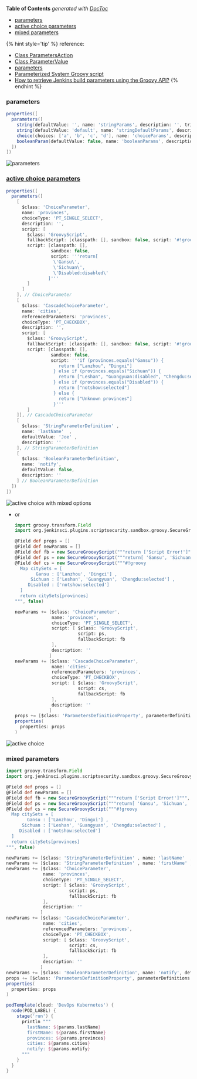 <!-- START doctoc generated TOC please keep comment here to allow auto update -->
<!-- DON'T EDIT THIS SECTION, INSTEAD RE-RUN doctoc TO UPDATE -->
**Table of Contents**  *generated with [DocToc](https://github.com/thlorenz/doctoc)*

- [parameters](#parameters)
- [active choice parameters](#active-choice-parameters)
- [mixed parameters](#mixed-parameters)

<!-- END doctoc generated TOC please keep comment here to allow auto update -->


{% hint style='tip' %}
reference:
- [Class ParametersAction](https://javadoc.jenkins-ci.org/hudson/model/ParametersAction.html)
- [Class ParameterValue](https://javadoc.jenkins-ci.org/hudson/model/ParameterValue.html)
- [parameters](https://www.jenkins.io/doc/pipeline/steps/pipeline-input-step/#input-wait-for-interactive-input)
- [Parameterized System Groovy script](https://wiki.jenkins.io/display/JENKINS/Parameterized+System+Groovy+script)
- [How to retrieve Jenkins build parameters using the Groovy API?](https://stackoverflow.com/a/19564602/2940319)
{% endhint %}

### parameters
```groovy
properties([
  parameters([
    string(defaultValue: '', name: 'stringParams', description: '', trim: false),
    string(defaultValue: 'default', name: 'stringDefaultParams', description: '', trim: false),
    choice(choices: ['a', 'b', 'c', 'd'], name: 'choiceParams', description: ''),
    booleanParam(defaultValue: false, name: 'booleanParams', description: '')
  ])
])
```
![parameters](../../screenshot/jenkins/properties-parameters.gif)

### [active choice parameters](https://plugins.jenkins.io/uno-choice/)
```groovy
properties([
  parameters([
    [
      $class: 'ChoiceParameter',
      name: 'provinces',
      choiceType: 'PT_SINGLE_SELECT',
      description: '',
      script: [
        $class: 'GroovyScript',
        fallbackScript: [classpath: [], sandbox: false, script: '#!groovy return ["accept in ScriptApproval first"]'],
        script: [classpath: [],
                 sandbox: false,
                 script: '''return[
                  \'Gansu\',
                  \'Sichuan\',
                  \'Disabled:disabled\'
                ]'''
        ]
      ]
    ], // ChoiceParameter
    [
      $class: 'CascadeChoiceParameter',
      name: 'cities',
      referencedParameters: 'provinces',
      choiceType: 'PT_CHECKBOX',
      description: '',
      script: [
        $class: 'GroovyScript',
        fallbackScript: [classpath: [], sandbox: false, script: '#!groovy return ["accept in ScriptApproval first"]'],
        script: [classpath: [],
                 sandbox: false,
                 script: '''if (provinces.equals("Gansu")) {
                    return ["Lanzhou", "Dingxi"]
                  } else if (provinces.equals("Sichuan")) {
                    return ["Leshan", "Guangyuan:disabled", "Chengdu:selected"]
                  } else if (provinces.equals("Disabled")) {
                    return ["notshow:selected"]
                  } else {
                    return ["Unknown provinces"]
                  }'''
        ]
    ]], // CascadeChoiceParameter
    [
      $class: 'StringParameterDefinition' ,
      name: 'lastName'  ,
      defaultValue: 'Joe' ,
      description: ''
    ], // StringParameterDefinition
    [
      $class: 'BooleanParameterDefinition',
      name: 'notify',
      defaultValue: false,
      description: ''
    ] // BooleanParameterDefinition
  ])
])
```
![active choice with mixed options](../../screenshot/jenkins/active_choice_mixed.gif)

- or
  ```groovy
  import groovy.transform.Field
  import org.jenkinsci.plugins.scriptsecurity.sandbox.groovy.SecureGroovyScript

  @Field def props = []
  @Field def newParams = []
  @Field def fb = new SecureGroovyScript("""return ['Script Error!']""", false)
  @Field def ps = new SecureGroovyScript("""return[ 'Gansu', 'Sichuan', 'Disabled:disabled' ]""", false )
  @Field def cs = new SecureGroovyScript("""#!groovy
    Map citySets = [
          Gansu : ['Lanzhou', 'Dingxi'] ,
        Sichuan : ['Leshan', 'Guangyuan', 'Chengdu:selected'] ,
       Disabled : ['notshow:selected']
    ]
    return citySets[provinces]
  """, false)

  newParams += [$class: 'ChoiceParameter',
                name: 'provinces',
                choiceType: 'PT_SINGLE_SELECT',
                script: [ $class: 'GroovyScript',
                          script: ps,
                          fallbackScript: fb
                ],
                description: ''
               ]
  newParams += [$class: 'CascadeChoiceParameter',
                name: 'cities',
                referencedParameters: 'provinces',
                choiceType: 'PT_CHECKBOX',
                script: [ $class: 'GroovyScript',
                          script: cs,
                          fallbackScript: fb
                ],
                description: ''
               ]
  props += [$class: 'ParametersDefinitionProperty', parameterDefinitions: newParams]
  properties(
    properties: props
  )
  ```
![active choice](../../screenshot/jenkins/active_choice.gif)

### mixed parameters
```groovy
import groovy.transform.Field
import org.jenkinsci.plugins.scriptsecurity.sandbox.groovy.SecureGroovyScript

@Field def props = []
@Field def newParams = []
@Field def fb = new SecureGroovyScript("""return ['Script Error!']""", false)
@Field def ps = new SecureGroovyScript("""return[ 'Gansu', 'Sichuan', 'Disabled:disabled' ]""", false )
@Field def cs = new SecureGroovyScript("""#!groovy
  Map citySets = [
        Gansu : ['Lanzhou', 'Dingxi'] ,
      Sichuan : ['Leshan', 'Guangyuan', 'Chengdu:selected'] ,
     Disabled : ['notshow:selected']
  ]
  return citySets[provinces]
""", false)

newParams += [$class: 'StringParameterDefinition' , name: 'lastName'  , defaultValue: 'Joe' , description: '']
newParams += [$class: 'StringParameterDefinition' , name: 'firstName' , defaultValue: 'Dan' , description: '']
newParams += [$class: 'ChoiceParameter',
              name: 'provinces',
              choiceType: 'PT_SINGLE_SELECT',
              script: [ $class: 'GroovyScript',
                        script: ps,
                        fallbackScript: fb
              ],
              description: ''
             ]
newParams += [$class: 'CascadeChoiceParameter',
              name: 'cities',
              referencedParameters: 'provinces',
              choiceType: 'PT_CHECKBOX',
              script: [ $class: 'GroovyScript',
                        script: cs,
                        fallbackScript: fb
              ],
              description: ''
             ]
newParams += [$class: 'BooleanParameterDefinition', name: 'notify', defaultValue: false, description: '']
props += [$class: 'ParametersDefinitionProperty', parameterDefinitions: newParams]
properties(
  properties: props
)

podTemplate(cloud: 'DevOps Kubernetes') {
  node(POD_LABEL) {
    stage('run') {
      println """
        lastName: ${params.lastName}
        firstName: ${params.firstName}
        provinces: ${params.provinces}
        cities: ${params.cities}
        notify: ${params.notify}
      """
    }
  }
}
```

